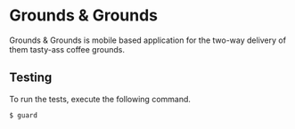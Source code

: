 # Grounds & Grounds

Grounds & Grounds is mobile based application for the two-way delivery of them tasty-ass coffee grounds.

## Testing

To run the tests, execute the following command.

```
$ guard
```